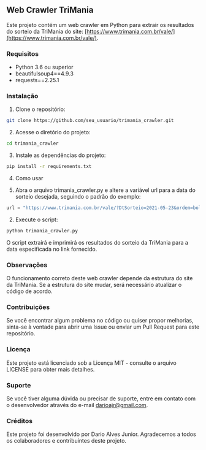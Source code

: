## Web Crawler TriMania

Este projeto contém um web crawler em Python para extrair os resultados do sorteio da TriMania do site: [https://www.trimania.com.br/vale/](https://www.trimania.com.br/vale/).

### Requisitos

- Python 3.6 ou superior
- beautifulsoup4==4.9.3
- requests==2.25.1

### Instalação

1. Clone o repositório:

```bash
git clone https://github.com/seu_usuario/trimania_crawler.git
```

2. Acesse o diretório do projeto:

```bash
cd trimania_crawler
```

3. Instale as dependências do projeto:
```bash
pip install -r requirements.txt
```

4. Como usar

1. Abra o arquivo trimania_crawler.py e altere a variável url para a data do sorteio desejada, seguindo o padrão do exemplo:

```python
url = "https://www.trimania.com.br/vale/?DtSorteio=2021-05-23&ordem=bola#resultado"
```

2. Execute o script:

```bash
python trimania_crawler.py
```

O script extrairá e imprimirá os resultados do sorteio da TriMania para a data especificada no link fornecido.

### Observações

O funcionamento correto deste web crawler depende da estrutura do site da TriMania. Se a estrutura do site mudar, será necessário atualizar o código de acordo.

### Contribuições

Se você encontrar algum problema no código ou quiser propor melhorias, sinta-se à vontade para abrir uma Issue ou enviar um Pull Request para este repositório.

### Licença

Este projeto está licenciado sob a Licença MIT - consulte o arquivo LICENSE para obter mais detalhes.

### Suporte

Se você tiver alguma dúvida ou precisar de suporte, entre em contato com o desenvolvedor através do e-mail darioajr@gmail.com.

### Créditos

Este projeto foi desenvolvido por Dario Alves Junior. Agradecemos a todos os colaboradores e contribuintes deste projeto.